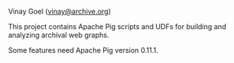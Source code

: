 Vinay Goel
(vinay@archive.org)

This project contains Apache Pig scripts and UDFs for building and analyzing archival web graphs.

Some features need Apache Pig version 0.11.1.
